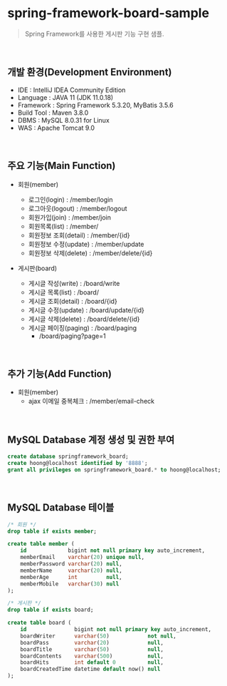 # spring-framework-board-sample
> Spring Framework를 사용한 게시판 기능 구현 샘플.

<br>

## 개발 환경(Development Environment)
- IDE : IntelliJ IDEA Community Edition
- Language : JAVA 11 (JDK 11.0.18)
- Framework : Spring Framework 5.3.20, MyBatis 3.5.6
- Build Tool : Maven 3.8.0
- DBMS : MySQL 8.0.31 for Linux
- WAS : Apache Tomcat 9.0

<br>

## 주요 기능(Main Function)
- 회원(member)
  - 로그인(login) : /member/login
  - 로그아웃(logout) : /member/logout
  - 회원가입(join) : /member/join
  - 회원목록(list) : /member/
  - 회원정보 조회(detail) : /member/{id}
  - 회원정보 수정(update) : /member/update
  - 회원정보 삭제(delete) : /member/delete/{id}

- 게시판(board)
  - 게시글 작성(write) : /board/write
  - 게시글 목록(list) : /board/
  - 게시글 조회(detail) : /board/{id}
  - 게시글 수정(update) : /board/update/{id}
  - 게시글 삭제(delete) : /board/delete/{id}
  - 게시글 페이징(paging) : /board/paging
    - /board/paging?page=1

<br>

## 추가 기능(Add Function)
- 회원(member)
  - ajax 이메일 중복체크 : /member/email-check

<br>

## MySQL Database 계정 생성 및 권한 부여
```SQL
create database springframework_board;
create hoong@localhost identified by '8888';
grant all privileges on springframework_board.* to hoong@localhost;
```

<br>

## MySQL Database 테이블
```SQL
/* 회원 */
drop table if exists member;

create table member (
    id             bigint not null primary key auto_increment,
    memberEmail    varchar(20) unique null,
    memberPassword varchar(20) null,
    memberName     varchar(20) null,
    memberAge      int         null,
    memberMobile   varchar(30) null
);

/* 게시판 */
drop table if exists board;

create table board (
    id               bigint not null primary key auto_increment,
    boardWriter      varchar(50)            not null,
    boardPass        varchar(20)            null,
    boardTitle       varchar(50)            null,
    boardContents    varchar(500)           null,
    boardHits        int default 0          null,
    boardCreatedTime datetime default now() null
);
```
